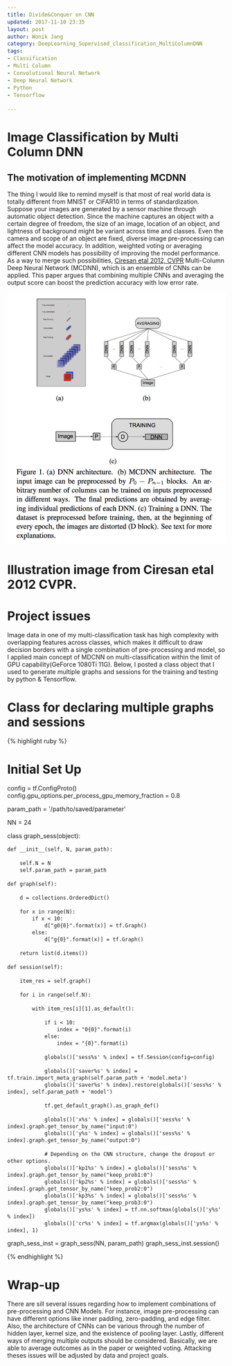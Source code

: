 ```yaml
---
title: Divide&Conquer on CNN
updated: 2017-11-10 23:35
layout: post
author: Wonik Jang
category: DeepLearning_Supervised_classification_MultiColumnDNN
tags:
- Classification
- Multi Column
- Convolutional Neural Network
- Deep Neural Network
- Python
- Tensorflow

---
```


# **Image Classification by Multi Column DNN**

## The motivation of implementing MCDNN  
The thing I would like to remind myself is that most of real world data is totally different from MNIST or CIFAR10 in terms of standardization. Suppose your images are generated by a sensor machine through automatic object detection. Since the machine captures an object with a certain degree of freedom, the size of an image, location of an object, and lightness of background might be variant across time and classes. Even the camera and scope of an object are fixed, diverse image pre-processing can affect the model accuracy. In addition, weighted voting or averaging different CNN models has possibility of improving the model performance. As a way to merge such possibilities, [Ciresan etal 2012, CVPR][Ciresan's_paper-] Multi-Column Deep Neural Network (MCDNN), which is an ensemble of CNNs can be applied. This paper argues that combining multiple CNNs and averaging the output score can boost the prediction accuracy with low error rate.

[Ciresan's_paper-]:people.idsia.ch/~juergen/cvpr2012.pdf


![mcdcnn](/result_images/mcdnn.png  "mcdnn")
# Illustration image from Ciresan etal 2012 CVPR.


# **Project issues**
Image data in one of my multi-classification task has high complexity with overlapping features across classes, which makes it difficult to draw decision borders with a single combination of pre-processing and model, so I applied main concept of MDCNN on multi-classification within the limit of GPU capability(GeForce 1080Ti 11G). Below, I posted a class object that I used to generate multiple graphs and sessions for the training and testing by python & Tensorflow.



# **Class for declaring multiple graphs and sessions**

{% highlight ruby %}

# Initial Set Up

config = tf.ConfigProto()
config.gpu_options.per_process_gpu_memory_fraction = 0.8

param_path = '/path/to/saved/parameter'


NN = 24

class graph_sess(object):

    def __init__(self, N, param_path):

        self.N = N
        self.param_path = param_path

    def graph(self):

        d = collections.OrderedDict()

        for x in range(N):
            if x < 10:
                d["g0{0}".format(x)] = tf.Graph()
            else:
                d["g{0}".format(x)] = tf.Graph()

        return list(d.items())

    def session(self):

        item_res = self.graph()

        for i in range(self.N):

            with item_res[i][1].as_default():

                if i < 10:
                    index = "0{0}".format(i)
                else:
                    index = "{0}".format(i)

                globals()['sess%s' % index] = tf.Session(config=config)

                globals()['saver%s' % index] = tf.train.import_meta_graph(self.param_path + 'model.meta')
                globals()['saver%s' % index].restore(globals()['sess%s' % index], self.param_path + 'model')

                tf.get_default_graph().as_graph_def()

                globals()['x%s' % index] = globals()['sess%s' % index].graph.get_tensor_by_name("input:0")
                globals()['y%s' % index] = globals()['sess%s' % index].graph.get_tensor_by_name("output:0")

                # Depending on the CNN structure, change the dropout or other options.
                globals()['kp1%s' % index] = globals()['sess%s' % index].graph.get_tensor_by_name("keep_prob1:0")
                globals()['kp2%s' % index] = globals()['sess%s' % index].graph.get_tensor_by_name("keep_prob2:0")
                globals()['kp3%s' % index] = globals()['sess%s' % index].graph.get_tensor_by_name("keep_prob3:0")
                globals()['ys%s' % index] = tf.nn.softmax(globals()['y%s' % index])
                globals()['cr%s' % index] = tf.argmax(globals()['ys%s' % index], 1)




graph_sess_inst = graph_sess(NN, param_path)
graph_sess_inst.session()

{% endhighlight %}


# **Wrap-up**
There are sill several issues regarding how to implement combinations of pre-processing and CNN Models. For instance, image pre-processing can have different options like inner padding, zero-padding, and edge filter. Also, the architecture of CNNs can be various through the number of hidden layer, kernel size, and the existence of pooling layer. Lastly, different ways of merging multiple outputs should be considered. Basically, we are able to average outcomes as in the paper or weighted voting. Attacking theses issues will be adjusted by data and project goals.
